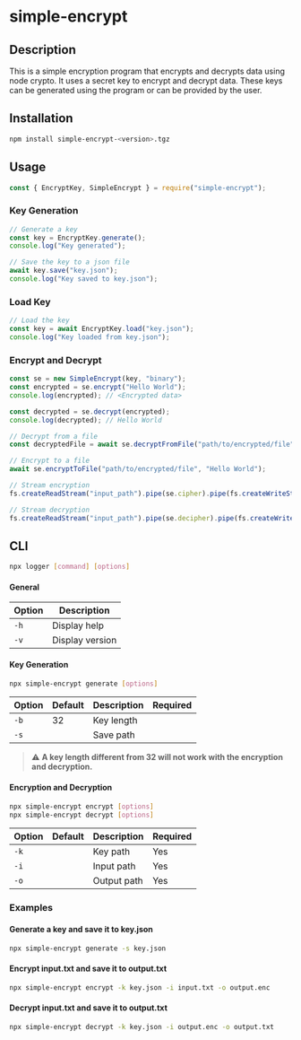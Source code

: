# simple-encrypt

## Description

This is a simple encryption program that encrypts and decrypts data using node crypto. It uses a secret key to encrypt and decrypt data. These keys can be generated using the program or can be provided by the user.

## Installation

```bash
npm install simple-encrypt-<version>.tgz
```

## Usage

```js
const { EncryptKey, SimpleEncrypt } = require("simple-encrypt");
```

### Key Generation

```js
// Generate a key
const key = EncryptKey.generate();
console.log("Key generated");

// Save the key to a json file
await key.save("key.json");
console.log("Key saved to key.json");
```

### Load Key

```js
// Load the key
const key = await EncryptKey.load("key.json");
console.log("Key loaded from key.json");
```

### Encrypt and Decrypt

```js
const se = new SimpleEncrypt(key, "binary");
const encrypted = se.encrypt("Hello World");
console.log(encrypted); // <Encrypted data>

const decrypted = se.decrypt(encrypted);
console.log(decrypted); // Hello World

// Decrypt from a file
const decryptedFile = await se.decryptFromFile("path/to/encrypted/file");

// Encrypt to a file
await se.encryptToFile("path/to/encrypted/file", "Hello World");

// Stream encryption
fs.createReadStream("input_path").pipe(se.cipher).pipe(fs.createWriteStream("output_path"));

// Stream decryption
fs.createReadStream("input_path").pipe(se.decipher).pipe(fs.createWriteStream("output_path"));
```

## CLI

```bash
npx logger [command] [options]
```

#### General

| Option | Description     |
| ------ | --------------- |
| `-h`   | Display help    |
| `-v`   | Display version |

#### Key Generation

```bash
npx simple-encrypt generate [options]
```

| Option | Default | Description | Required |
| ------ | ------- | ----------- | -------- |
| `-b`   | 32      | Key length  |          |
| `-s`   |         | Save path   |          |

> :warning: **A key length different from 32 will not work with the encryption and decryption.**

#### Encryption and Decryption

```bash
npx simple-encrypt encrypt [options]
npx simple-encrypt decrypt [options]
```

| Option | Default | Description | Required |
| ------ | ------- | ----------- | -------- |
| `-k`   |         | Key path    | Yes      |
| `-i`   |         | Input path  | Yes      |
| `-o`   |         | Output path | Yes      |

### Examples

#### Generate a key and save it to key.json

```bash
npx simple-encrypt generate -s key.json
```

#### Encrypt input.txt and save it to output.txt

```bash
npx simple-encrypt encrypt -k key.json -i input.txt -o output.enc
```

#### Decrypt input.txt and save it to output.txt

```bash
npx simple-encrypt decrypt -k key.json -i output.enc -o output.txt
```
